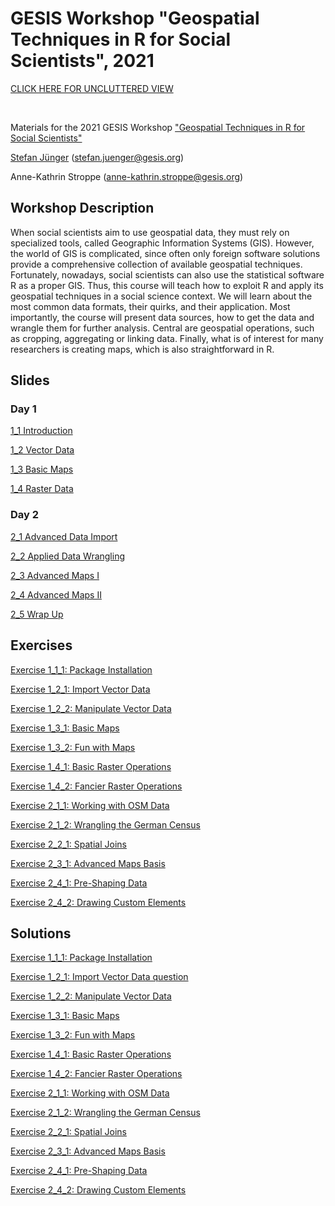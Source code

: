 # GESIS Workshop "Geospatial Techniques in R for Social Scientists", 2021

[CLICK HERE FOR UNCLUTTERED VIEW](https://stefanjuenger.github.io/gesis-workshop-geospatial-techniques-R/)

<br/>

Materials for the 2021 GESIS Workshop ["Geospatial Techniques in R for Social Scientists"](https://training.gesis.org/?site=pDetails&child=full&pID=0xE521E26B38B0463BB57F08015CF37403)

[Stefan Jünger](https://stefanjuenger.github.io) (stefan.juenger@gesis.org)

Anne-Kathrin Stroppe (anne-kathrin.stroppe@gesis.org)

## Workshop Description
When social scientists aim to use geospatial data, they must rely on specialized tools, called Geographic Information Systems (GIS). However, the world of GIS is complicated, since often only foreign software solutions provide a comprehensive collection of available geospatial techniques. Fortunately, nowadays, social scientists can also use the statistical software R as a proper GIS. Thus, this course will teach how to exploit R and apply its geospatial techniques in a social science context. We will learn about the most common data formats, their quirks, and their application. Most importantly, the course will present data sources, how to get the data and wrangle them for further analysis.  Central are geospatial operations, such as cropping, aggregating or linking data. Finally, what is of interest for many researchers is creating maps, which is also straightforward in R. 

## Slides
### Day 1
[1_1 Introduction](https://stefanjuenger.github.io/gesis-workshop-geospatial-techniques-R/slides/1_1_Introduction/1_1_Introduction.html)

[1_2 Vector Data](https://stefanjuenger.github.io/gesis-workshop-geospatial-techniques-R/slides/1_2_Vector_Data/1_2_Vector_Data.html)

[1_3 Basic Maps](https://stefanjuenger.github.io/gesis-workshop-geospatial-techniques-R/slides/1_3_Basic_Maps/1_3_Basic_Maps.html)

[1_4 Raster Data](https://stefanjuenger.github.io/gesis-workshop-geospatial-techniques-R/slides/1_4_Raster_Data/1_4_Raster_Data.html)

### Day 2
[2_1 Advanced Data Import](https://stefanjuenger.github.io/gesis-workshop-geospatial-techniques-R/slides/2_1_Advanced_Data_Import/2_1_Advanced_Data_Import.html)

[2_2 Applied Data Wrangling](https://stefanjuenger.github.io/gesis-workshop-geospatial-techniques-R/slides/2_2_Applied_Data_Wrangling/2_2_Applied_Data_Wrangling.html)

[2_3 Advanced Maps I](https://stefanjuenger.github.io/gesis-workshop-geospatial-techniques-R/slides/2_3_Advanced_Maps_I/2_3_Advanced_Maps_I.html)

[2_4 Advanced Maps II](https://stefanjuenger.github.io/gesis-workshop-geospatial-techniques-R/slides/2_4_Advanced_Maps_II/2_4_Advanced_Maps_II.html)

[2_5 Wrap Up](https://stefanjuenger.github.io/gesis-workshop-geospatial-techniques-R/slides/2_5_Wrap_Up/2_5_Wrap_Up.html)

## Exercises
[Exercise 1_1_1: Package Installation](https://stefanjuenger.github.io/gesis-workshop-geospatial-techniques-R/exercises/1_1_1_Package_Installation_question.html)

[Exercise 1_2_1: Import Vector Data](https://stefanjuenger.github.io/gesis-workshop-geospatial-techniques-R/exercises/1_2_1_Import_Vector_Data_question.html)

[Exercise 1_2_2: Manipulate Vector Data](https://stefanjuenger.github.io/gesis-workshop-geospatial-techniques-R/exercises/1_2_2_Manipulate_Vector_Data_question.html)

[Exercise 1_3_1: Basic Maps](https://stefanjuenger.github.io/gesis-workshop-geospatial-techniques-R/exercises/1_3_1_Basic_Maps_question.html)

[Exercise 1_3_2: Fun with Maps](https://stefanjuenger.github.io/gesis-workshop-geospatial-techniques-R/exercises/1_3_2_Fun_with_Maps_question.html)

[Exercise 1_4_1: Basic Raster Operations](https://stefanjuenger.github.io/gesis-workshop-geospatial-techniques-R/exercises/1_4_1_Basic_Raster_Operations_question.html)

[Exercise 1_4_2: Fancier Raster Operations](https://stefanjuenger.github.io/gesis-workshop-geospatial-techniques-R/exercises/1_4_2_Fancier_Raster_Operations_question.html)

[Exercise 2_1_1: Working with OSM Data](https://stefanjuenger.github.io/gesis-workshop-geospatial-techniques-R/exercises/2_1_1_Working_with_OSM_data_question.html)

[Exercise 2_1_2: Wrangling the German Census](https://stefanjuenger.github.io/gesis-workshop-geospatial-techniques-R/exercises/2_1_2_Wrangling_the_German_Census_question.html)

[Exercise 2_2_1: Spatial Joins](https://stefanjuenger.github.io/gesis-workshop-geospatial-techniques-R/exercises/2_2_1_Spatial_Joins_question.html)

[Exercise 2_3_1: Advanced Maps Basis](https://stefanjuenger.github.io/gesis-workshop-geospatial-techniques-R/exercises/2_3_1_Advanced_Maps_Basis_question.html)

[Exercise 2_4_1: Pre-Shaping Data](https://stefanjuenger.github.io/gesis-workshop-geospatial-techniques-R/exercises/2_4_1_Pre-Shaping_Data_question.html)

[Exercise 2_4_2: Drawing Custom Elements](https://stefanjuenger.github.io/gesis-workshop-geospatial-techniques-R/exercises/2_4_2_Drawing_Custom_Elements_question.html)

## Solutions
[Exercise 1_1_1: Package Installation](https://stefanjuenger.github.io/gesis-workshop-geospatial-techniques-R/solutions/1_1_1_Package_Installation_solution.html)

[Exercise 1_2_1: Import Vector Data question](https://stefanjuenger.github.io/gesis-workshop-geospatial-techniques-R/solutions/1_2_1_Import_Vector_Data_solution.html)

[Exercise 1_2_2: Manipulate Vector Data](https://stefanjuenger.github.io/gesis-workshop-geospatial-techniques-R/solutions/1_2_2_Manipulate_Vector_Data_solution.html)

[Exercise 1_3_1: Basic Maps](https://stefanjuenger.github.io/gesis-workshop-geospatial-techniques-R/solutions/1_3_1_Basic_Maps_question_solution.html)

[Exercise 1_3_2: Fun with Maps](https://stefanjuenger.github.io/gesis-workshop-geospatial-techniques-R/solutions/1_3_2_Fun_with_Maps_solution.html)

[Exercise 1_4_1: Basic Raster Operations](https://stefanjuenger.github.io/gesis-workshop-geospatial-techniques-R/solutions/1_4_1_Basic_Raster_Operations_solution.html)

[Exercise 1_4_2: Fancier Raster Operations](https://stefanjuenger.github.io/gesis-workshop-geospatial-techniques-R/solutions/1_4_2_Fancier_Raster_Operations_solution.html)

[Exercise 2_1_1: Working with OSM Data](https://stefanjuenger.github.io/gesis-workshop-geospatial-techniques-R/solutions/2_1_1_Working_with_OSM_data_solution.html)

[Exercise 2_1_2: Wrangling the German Census](https://stefanjuenger.github.io/gesis-workshop-geospatial-techniques-R/solutions/2_1_2_Wrangling_the_German_Census_solution.html)

[Exercise 2_2_1: Spatial Joins](https://stefanjuenger.github.io/gesis-workshop-geospatial-techniques-R/solutions/2_2_1_Spatial_Joins_solution.html)

[Exercise 2_3_1: Advanced Maps Basis](https://stefanjuenger.github.io/gesis-workshop-geospatial-techniques-R/solutions/2_3_1_Advanced_Maps_Basis_solution.html)

[Exercise 2_4_1: Pre-Shaping Data](https://stefanjuenger.github.io/gesis-workshop-geospatial-techniques-R/solutions/2_4_1_Pre-Shaping_Data_solution.html)

[Exercise 2_4_2: Drawing Custom Elements](https://stefanjuenger.github.io/gesis-workshop-geospatial-techniques-R/solutions/2_4_2_Drawing_Custom_Elements_solution.html)
